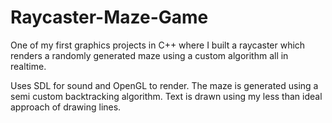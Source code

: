 # Raycaster-Maze-Game
One of my first graphics projects in C++ where I built a raycaster which renders a randomly generated maze using a custom algorithm all in realtime. 

Uses SDL for sound and OpenGL to render. The maze is generated using a semi custom backtracking algorithm. Text is drawn using my less than ideal approach of drawing lines.
